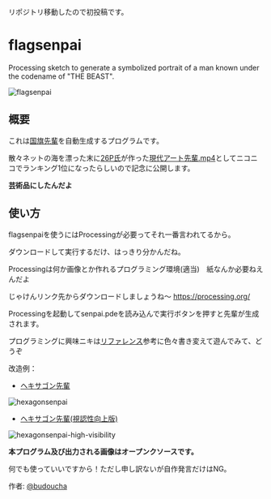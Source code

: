 リポジトリ移動したので初投稿です。

# flagsenpai
Processing sketch to generate a symbolized portrait of a man known under the codename of "THE BEAST".

![flagsenpai](https://github.com/teresuec/flagsenpai/blob/master/yaju.png)

## 概要
これは[国旗先輩](https://t.co/GaSTGmm7hT)を自動生成するプログラムです。

散々ネットの海を漂った末に[26P氏](http://www.nicovideo.jp/user/37622481)が作った[現代アート先輩.mp4](http://www.nicovideo.jp/watch/sm28861211)としてニコニコでランキング1位になったらしいので記念に公開します。

**芸術品にしたんだよ**


## 使い方
flagsenpaiを使うにはProcessingが必要ってそれ一番言われてるから。

ダウンロードして実行するだけ、はっきり分かんだね。

Processingは何か画像とか作れるプログラミング環境(適当)　紙なんか必要ねえんだよ

じゃけんリンク先からダウンロードしましょうね～ <https://processing.org/>

Processingを起動してsenpai.pdeを読み込んで実行ボタンを押すと先輩が生成されます。

プログラミングに興味ニキは[リファレンス](https://processing.org/reference/)参考に色々書き変えて遊んでみて、どうぞ


改造例：
- [ヘキサゴン先輩](https://twitter.com/budoucha/status/731177901521936384)

![hexagonsenpai](https://pbs.twimg.com/media/CiWovXbUkAEKBF7.jpg)

- [ヘキサゴン先輩(視認性向上版)](https://twitter.com/budoucha/status/731693197466853376)

![hexagonsenpai-high-visibility](https://pbs.twimg.com/media/Cid_FczUYAIrBIJ.jpg)

**本プログラム及び出力される画像はオープンクソースです。**

何でも使っていいですから！ただし申し訳ないが自作発言だけはNG。

作者: [@budoucha](https://twitter.com/budoucha)
